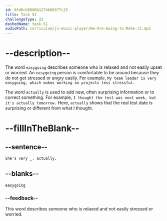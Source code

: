 ```yaml
---
id: 65d6cb8800b1274686877c25
title: Task 51
challengeType: 22
dashedName: task-51
audioPath: curriculum/js-music-player/We-Are-Going-to-Make-it.mp3
---
```


<!--
AUDIO REFERENCE:
Alice: She's very easygoing, actually.
-->

# --description--

The word `easygoing` describes someone who is relaxed and not easily upset or worried. An `easygoing` person is comfortable to be around because they do not get stressed or angry easily. For example, `My team leader is very easygoing, which makes working on projects less stressful.`

The word `actually` is used to add new, often surprising information or to correct something. For example, `I thought the test was next week, but it's actually tomorrow.` Here, `actually` shows that the real test date is surprising or different from what I thought.

# --fillInTheBlank--

## --sentence--

`She's very _, actually.`

## --blanks--

`easygoing`

### --feedback--

This word describes someone who is relaxed and not easily stressed or worried.
